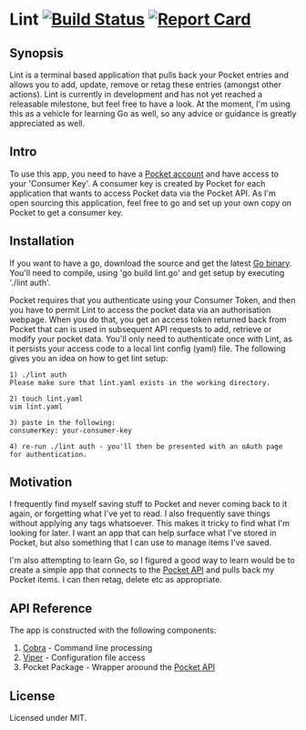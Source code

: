 # Lint [![Build Status](https://travis-ci.org/daveym/lint.svg?branch=master)](https://travis-ci.org/daveym/lint) <a href="http://goreportcard.com/report/daveym/lint"><img src="https://camo.githubusercontent.com/897657567000bd843315798076b1b9f097bc5bb4/687474703a2f2f676f7265706f7274636172642e636f6d2f62616467652f626f627a697563686b6f76736b692f637565" alt="Report Card" data-canonical-src="http://goreportcard.com/badge/daveym/lint" style="max-width:100%;"></a> 

## Synopsis

Lint is a terminal based application that pulls back your Pocket entries and allows you to add, update, remove or retag these entries (amongst other actions). Lint is currently in development and has not yet reached a releasable milestone, but feel free to have a look. At the moment, I'm using this as a vehicle for learning Go as well, so any advice or guidance is greatly appreciated as well.

## Intro

To use this app, you need to have a [Pocket account](https://getpocket.com) and have access to your 'Consumer Key'. A consumer key is created by Pocket for each application that wants to access Pocket data via the Pocket API. As I'm open sourcing this application, feel free to go and set up your own copy on Pocket to get a consumer key.   


## Installation

If you want to have a go, download the source and get the latest [Go binary](https://golang.org/dl/). You'll need to compile, using 'go build lint.go' and get setup by executing './lint auth'.

Pocket requires that you authenticate using your Consumer Token, and then you have to permit Lint to access the pocket data via an authorisation webpage. When you do that, you get an access token returned back from Pocket that can is used in subsequent API requests to add, retrieve or modify your pocket data. You'll only need to authenticate once with Lint, as it persists your access code to a local lint config (yaml) file. The following gives you an idea on how to get lint setup:

``` 
1) ./lint auth
Please make sure that lint.yaml exists in the working directory.

2) touch lint.yaml
vim lint.yaml

3) paste in the following:
consumerKey: your-consumer-key

4) re-run ./lint auth - you'll then be presented with an oAuth page for authentication.
```

## Motivation

I frequently find myself saving stuff to Pocket and never coming back to it again, or forgetting what I've yet to read. I also frequently save things without applying any tags whatsoever. This makes it tricky to find what I'm looking for later. I want an app that can help surface what I've stored in Pocket, but also something that I can use to manage items I've saved.

I'm also attempting to learn Go, so I figured a good way to learn would be to create a simple app that connects to the [Pocket API](https://getpocket.com/developer/docs/overview) and pulls back my Pocket items. I can then retag, delete etc as appropriate.

## API Reference

The app is constructed with the following components:
1. [Cobra](https://github.com/spf13/cobra) - Command line processing
2. [Viper](https://github.com/spf13/viper) - Configuration file access
3. Pocket Package - Wrapper aroound the [Pocket API](https://getpocket.com/developer/docs/overview)

## License

Licensed under MIT.

